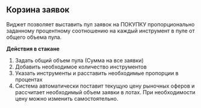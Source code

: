 ## Корзина заявок

Виджет позволяет выставить пул заявок на ПОКУПКУ пропорционально заданному процентному соотношению на каждый инструмент в пуле от общего объема пула. 

**Действия в стакане**

1. Задать общий объем пула (Сумма на все заявки)
2. Добавить необходимое количество инструментов
3. Указать инструменты и расставить необходимые пропорции в процентах
4. Система автоматически поставит текущую цену рыночных оферов и рассчитает необходимый объем заявки в лотах. При необходимости цену можно изменить самостоятельно.